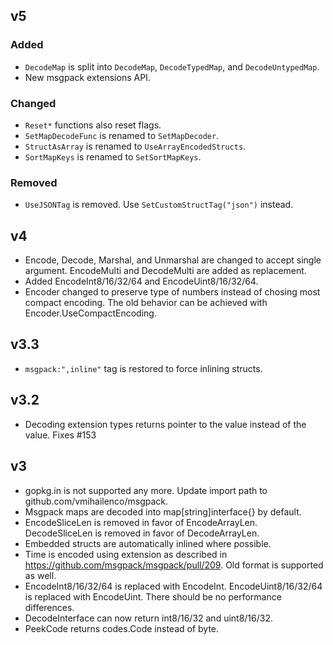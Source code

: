 ## v5

### Added

- `DecodeMap` is split into `DecodeMap`, `DecodeTypedMap`, and `DecodeUntypedMap`.
- New msgpack extensions API.

### Changed

- `Reset*` functions also reset flags.
- `SetMapDecodeFunc` is renamed to `SetMapDecoder`.
- `StructAsArray` is renamed to `UseArrayEncodedStructs`.
- `SortMapKeys` is renamed to `SetSortMapKeys`.

### Removed

- `UseJSONTag` is removed. Use `SetCustomStructTag("json")` instead.

## v4

- Encode, Decode, Marshal, and Unmarshal are changed to accept single argument. EncodeMulti and
  DecodeMulti are added as replacement.
- Added EncodeInt8/16/32/64 and EncodeUint8/16/32/64.
- Encoder changed to preserve type of numbers instead of chosing most compact encoding. The old
  behavior can be achieved with Encoder.UseCompactEncoding.

## v3.3

- `msgpack:",inline"` tag is restored to force inlining structs.

## v3.2

- Decoding extension types returns pointer to the value instead of the value. Fixes #153

## v3

- gopkg.in is not supported any more. Update import path to github.com/vmihailenco/msgpack.
- Msgpack maps are decoded into map[string]interface{} by default.
- EncodeSliceLen is removed in favor of EncodeArrayLen. DecodeSliceLen is removed in favor of
  DecodeArrayLen.
- Embedded structs are automatically inlined where possible.
- Time is encoded using extension as described in https://github.com/msgpack/msgpack/pull/209. Old
  format is supported as well.
- EncodeInt8/16/32/64 is replaced with EncodeInt. EncodeUint8/16/32/64 is replaced with EncodeUint.
  There should be no performance differences.
- DecodeInterface can now return int8/16/32 and uint8/16/32.
- PeekCode returns codes.Code instead of byte.
